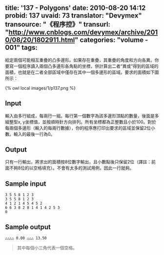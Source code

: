 title: '137 - Polygons'
date: 2010-08-20 14:12
probid: 137
uvaid: 73
translator: "Devymex"
transource: "《程序控》"
transurl: "http://www.cnblogs.com/devymex/archive/2010/08/20/1802911.html"
categories: "volume - 001"
tags:
---

給定兩個可能相互重疊的凸多邊形。如果存在重疊，其重疊的角度和方向各異。你要寫一個程序讀入兩個凸多邊形各角點的坐標，併計算出二者“異或”得到的區域的面積，也就是在二者全部區域中僅存在其中一個多邊形的區域。要求的面積如下圖所示：

{% owl local images/1/p137.png %}

<!-- more -->

## Input ##

輸入由多行組成，每兩行一組。每行第一個數字為該多邊形頂點的數量，後面是多組整型x, y坐標值，並按順時針方向排列。所有坐標都為正整數且小於100。對於每兩個多邊形（輸入的每兩行數據），你的程序應打印出要求的區域並保留2位小數。輸入的最後一行為0。

## Output ##

只有一行輸出，將求出的面積按8位數字輸出，且小數點後只保留2位（譯註：前面不夠8位的以空格填充）。不會有太多的測試用例，因此一行就夠。

 
## Sample input ##

	3 5 5 8 1 2 3
	3 5 5 8 1 2 3
	4 1 2 1 4 5 4 5 2
	6 6 3 8 2 8 1 4 1 4 2 5 3
	0

## Sample output ##

	△△△△ 0.00 △△△ 13.50

> 其中每個小三角代表一個空格。